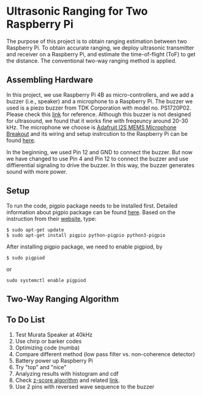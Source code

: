 # Ultrasonic Ranging for Two Raspberry Pi

The purpose of this project is to obtain ranging estimation between two Raspberry Pi. To obtain accurate ranging, we deploy ultrasonic transmitter and receiver on a Raspberry Pi, and estimate the time-of-flight (ToF) to get the distance. The conventional two-way ranging method is applied. 

## Assembling Hardware

In this project, we use Raspberry Pi 4B as micro-controllers, and we add a buzzer (i.e., speaker) and a microphone to a Raspberry Pi. The buzzer we used is a piezo buzzer from TDK Corporation with model no. PS1720P02. Please check this [link](https://www.digikey.com/en/products/detail/tdk-corporation/PS1720P02/935932) for reference. Although this buzzer is not designed for ultrasound, we found that it works fine with freqeuncy around 20-30 kHz. The microphone we choose is [Adafruit I2S MEMS Microphone Breakout](https://www.adafruit.com/product/3421) and its wiring and setup instrcution to the Raspberry Pi can be found [here](https://learn.adafruit.com/adafruit-i2s-mems-microphone-breakout/raspberry-pi-wiring-test). 

In the beginning, we used Pin 12 and GND to connect the buzzer. But now we have changed to use Pin 4 and Pin 12 to connect the buzzer and use diffierential signaling to drive the buzzer. In this way, the buzzer generates sound with more power. 



## Setup

To run the code, pigpio package needs to be installed first. Detailed information about pigpio package can be found [here](https://abyz.me.uk/rpi/pigpio/). Based on the instruction from their [website](https://abyz.me.uk/rpi/pigpio/download.html), type:
```
$ sudo apt-get update
$ sudo apt-get install pigpio python-pigpio python3-pigpio
```
After installing pigpio package, we need to enable pigpiod, by
```
$ sudo pigpiod
```
or
```
sudo systemctl enable pigpiod
```


## Two-Way Ranging Algorithm

## To Do List

1. Test Murata Speaker at 40kHz
2. Use chirp or barker codes
3. Optimizing code (numba)
4. Compare different method (low pass filter vs. non-coherence detector)
5. Battery power up Raspberry Pi
6. Try "top" and "nice"
7. Analyzing results with histogram and cdf
8. Check [z-score algorithm](https://github.com/MatteoBattilana/robust-peak-detection-algorithm/blob/master/main.py) and related [link](https://stackoverflow.com/questions/22583391/peak-signal-detection-in-realtime-timeseries-data/22640362#22640362).
9. Use 2 pins with reversed wave sequence to the buzzer
